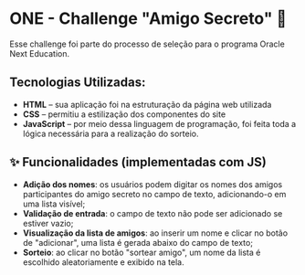 # ONE - Challenge "Amigo Secreto" 🎁
Esse challenge foi parte do processo de seleção para o programa Oracle Next Education.

## Tecnologias Utilizadas:

- **HTML** – sua aplicação foi na estruturação da página web utilizada 
- **CSS** – permitiu a estilização dos componentes do site  
- **JavaScript** – por meio dessa linguagem de programação, foi feita toda a lógica necessária para a realização do sorteio. 

## ✨ Funcionalidades (implementadas com JS)

- **Adição dos nomes**: os usuários podem digitar os nomes dos amigos participantes do amigo secreto no campo de texto, adicionando-o em uma lista visível; 
- **Validação de entrada**: o campo de texto não pode ser adicionado se estiver vazio;
- **Visualização da lista de amigos**: ao inserir um nome e clicar no botão de "adicionar", uma lista é gerada abaixo do campo de texto;
- **Sorteio**: ao clicar no botão "sortear amigo", um nome da lista é escolhido aleatoriamente e exibido na tela.
